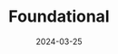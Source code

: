 ---  
layout: startup_page  
title: "Foundational"  
id: "foundational.io"  
permalink: "/foundationalfoundational.io03252024/"  
website: "https://www.foundational.io"  
funding_round: "Seed"  
funding_amount: "$8M"  
investors: "Viola Ventures, Gradient, Asymmetric Venture Partners"  
about: "Foundational provides an AI-powered code analysis solution for data organizations. Its proprietary technology identifies and prevents data and privacy issues before code deployment, suggests fixes, and accelerates data and AI product development. This helps data teams confidently push continuous code changes, improving data quality and governance."  
markets: "Data Engineering, AI, Data Management, Analytics Engineering, Data, Cloud Data Warehouse, Code Analysis, CI/CD, Code Validation, Issue Detection, dbt, Spark, SQL"  
hq: "San Francisco, California, United States"  
founded_year: "2022"  
linkedin: "https://www.linkedin.com/company/foundationaldata"  
twitter: "https://twitter.com/foundational_io"  
instagram: ""  
facebook: ""  
crunchbase: "https://www.crunchbase.com/organization/foundational-f34e"  
pitchbook: "https://pitchbook.com/profiles/company/539813-17"  

date_display: "25-Mar-2024"  
date: "2024-03-25"

# SEO Optimization  
meta_title: "Foundational - Seed Funding ($8M)"  
meta_description: "Foundational, Foundational provides an AI-powered code analysis solution for data organizations. Its proprietary technology identifies and prevents data and privacy..."  
meta_keywords: "Foundational, Data Engineering, AI, Data Management, Analytics Engineering, Data, Cloud Data Warehouse, Code Analysis, CI/CD, Code Validation, Issue Detection, dbt, Spark, SQL, Seed funding"  
canonical_url: "https://startup.projectstartups.com/foundationalfoundational.io03252024/"  
---